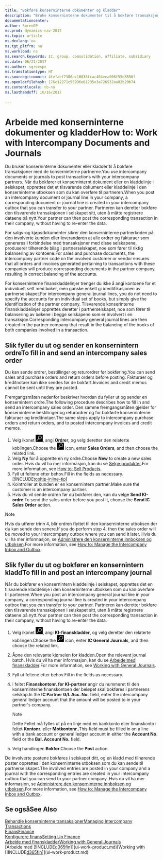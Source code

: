 ```yaml
---
title: "Bokføre konserninterne dokumenter og kladder"
description: "Bruke konserninterne dokumenter til å bokføre transaksjoner med de konserninterne partnerne."
documentationcenter: 
author: SorenGP
ms.prod: dynamics-nav-2017
ms.topic: article
ms.devlang: na
ms.tgt_pltfrm: na
ms.workload: na
ms.search.keywords: IC, group, consolidation, affiliate, subsidiary
ms.date: 06/21/2017
ms.author: sgroespe
ms.translationtype: HT
ms.sourcegitcommit: 4fefaef7380ac10836fcac404eea006f55d8556f
ms.openlocfilehash: 176c12271c55936e61235e3a726932aa02b29b74
ms.contentlocale: nb-no
ms.lasthandoff: 10/16/2017

---
```

# <a name="how-to-work-with-intercompany-documents-and-journals"></a><span data-ttu-id="46202-103">Arbeide med konserninterne dokumenter og kladder</span><span class="sxs-lookup"><span data-stu-id="46202-103">How to: Work with Intercompany Documents and Journals</span></span>
<span data-ttu-id="46202-104">Du bruker konserninterne dokumenter eller kladder til å bokføre transaksjoner med de konserninterne partnerne.</span><span class="sxs-lookup"><span data-stu-id="46202-104">You use intercompany documents or journals to post transactions with your intercompany partners.</span></span> <span data-ttu-id="46202-105">Når du bokfører et konserninternt dokument eller en kladdelinje i selskapet, opprettes det et tilsvarende dokument eller kladdelinje i den konserninterne utboksen som du kan overføre til partneren.</span><span class="sxs-lookup"><span data-stu-id="46202-105">When you post an intercompany document or journal line in your company, a corresponding document or journal line is created in your intercompany outbox that you can transfer to your partner.</span></span> <span data-ttu-id="46202-106">Partneren kan deretter bokføre den tilsvarende transaksjonen i selskapet sitt, uten å måtte registrere dataene på nytt.</span><span class="sxs-lookup"><span data-stu-id="46202-106">Your partner can then post the corresponding transaction in their company, without having to re-enter the data.</span></span>

<span data-ttu-id="46202-107">For salgs-og kjøpsdokumenter sikrer den konserninterne partnerkoden på den involverte kunden eller leverandøren at alle ordrer og fakturaer som genereres i forbindelse med transaksjoner med disse selskapene, produserer tilhørende bilag i partnerselskapet, noe som fører til riktig balansering av kontoene.</span><span class="sxs-lookup"><span data-stu-id="46202-107">For sales and purchase documents, the intercompany partner code on the involved customer or vendor ensures that all orders and invoices generated pertaining to transactions with these companies will produce corresponding documents in the partner company, resulting in correct balancing of the accounts.</span></span>

<span data-ttu-id="46202-108">For konserninterne finanskladdelinjer trenger du ikke å angi kontoene for et individuelt sett med bøker, men ganske enkelt gi identifikasjonen av partnerselskapet.</span><span class="sxs-lookup"><span data-stu-id="46202-108">For intercompany general journal lines, you do not need to specify the accounts for an individual set of books, but simply give the identification of the partner company.</span></span> <span data-ttu-id="46202-109">Tilsvarende konserinterne finanskladdelinjer opprettes deretter i partnerselskapet, noe som fører til balansering av bøkene i begge selskapene som er involvert i en transaksjon.</span><span class="sxs-lookup"><span data-stu-id="46202-109">Corresponding intercompany general journal lines are then created in the partner company that result in the balancing of the books of both companies involved in a transaction.</span></span>

## <a name="to-fill-in-and-send-an-intercompany-sales-order"></a><span data-ttu-id="46202-110">Slik fyller du ut og sender en konsernintern ordre</span><span class="sxs-lookup"><span data-stu-id="46202-110">To fill in and send an intercompany sales order</span></span>
<span data-ttu-id="46202-111">Du kan sende ordrer, bestillinger og returordrer før bokføring.</span><span class="sxs-lookup"><span data-stu-id="46202-111">You can send sales and purchase orders and return orders before posting.</span></span> <span data-ttu-id="46202-112">Fakturaer og kreditnotaer kan ikke sendes før de bokført.</span><span class="sxs-lookup"><span data-stu-id="46202-112">Invoices and credit memos cannot be sent until they are posted.</span></span>

<span data-ttu-id="46202-113">Fremgangsmåten nedenfor beskriver hvordan du fyller ut og sender en konsernintern ordre.</span><span class="sxs-lookup"><span data-stu-id="46202-113">The following procedure describes how to fill in and send an intercompany sales order.</span></span> <span data-ttu-id="46202-114">Den samme fremgangsmåten gjelder for konserninterne bestillinger og returordrer og for bokførte konserninterne fakturaer og kreditnotaer.</span><span class="sxs-lookup"><span data-stu-id="46202-114">The same steps apply to intercompany purchase orders and return orders, and to posted intercompany invoices and credit memos.</span></span>  

1. <span data-ttu-id="46202-115">Velg ikonet ![Søk etter side eller rapport](media/ui-search/search_small.png "Søk etter side eller rapport"), angi **Ordrer**, og velg deretter den relaterte koblingen.</span><span class="sxs-lookup"><span data-stu-id="46202-115">Choose the ![Search for Page or Report](media/ui-search/search_small.png "Search for Page or Report icon") icon, enter **Sales Orders**, and then choose the related link.</span></span>  
2. <span data-ttu-id="46202-116">Velg **Ny** for å opprette en ny ordre.</span><span class="sxs-lookup"><span data-stu-id="46202-116">Choose **New** to create a new sales order.</span></span> <span data-ttu-id="46202-117">Hvis du vil ha mer informasjon, kan du se [Selge produkter](sales-how-sell-products.md).</span><span class="sxs-lookup"><span data-stu-id="46202-117">For more information, see [How to: Sell Products](sales-how-sell-products.md).</span></span>  
3. <span data-ttu-id="46202-118">Fyll ut feltene etter behov.</span><span class="sxs-lookup"><span data-stu-id="46202-118">Fill in the fields as necessary.</span></span> [!INCLUDE[tooltip-inline-tip](includes/tooltip-inline-tip_md.md)]
4. <span data-ttu-id="46202-119">Kointroller at kunden er en konsernintern partner.</span><span class="sxs-lookup"><span data-stu-id="46202-119">Make sure the customer is an intercompany partner.</span></span>
5. <span data-ttu-id="46202-120">Hvis du vil sende ordren før du bokfører den, kan du velge **Send KI-ordre**.</span><span class="sxs-lookup"><span data-stu-id="46202-120">To send the sales order before you post it, choose the **Send IC Sales Order** action.</span></span>

> [!NOTE]
> <span data-ttu-id="46202-121">Hvis du utfører trinn 4, blir ordren flyttet til den konserninterne utboksen der du kan sende den senere.</span><span class="sxs-lookup"><span data-stu-id="46202-121">If you do perform step 4, then the sales order will be moved to your intercompany outbox where you can send it later.</span></span> <span data-ttu-id="46202-122">Hvis du vil ha mer informasjon, se [Administrere den konserninterne innboksen og utboksen](intercompany-how-manage-intercompany-inbox.md).</span><span class="sxs-lookup"><span data-stu-id="46202-122">For more information, see [How to: Manage the Intercompany Inbox and Outbox](intercompany-how-manage-intercompany-inbox.md).</span></span>

## <a name="to-fill-in-and-post-an-intercompany-journal"></a><span data-ttu-id="46202-123">Slik fyller du ut og bokfører en konsernintern kladd</span><span class="sxs-lookup"><span data-stu-id="46202-123">To fill in and post an intercompany journal</span></span>
<span data-ttu-id="46202-124">Når du bokfører en konsernintern kladdelinje i selskapet, opprettes det en tilsvarende kladdelinje i den konserninterne utboksen som du kan overføre til partneren.</span><span class="sxs-lookup"><span data-stu-id="46202-124">When you post an intercompany general journal line in your company, a corresponding journal line is created in your intercompany outbox that you can transfer to your partner.</span></span> <span data-ttu-id="46202-125">Partneren kan deretter bokføre den tilsvarende transaksjonen i selskapet sitt, uten å måtte registrere dataene på nytt.</span><span class="sxs-lookup"><span data-stu-id="46202-125">Your partner can then post the corresponding transaction in their company, without having to re-enter the data.</span></span>

1. <span data-ttu-id="46202-126">Velg ikonet ![Søk etter side eller rapport](media/ui-search/search_small.png "Søk etter side eller rapport"), angi **KI-finanskladder**, og velg deretter den relaterte koblingen.</span><span class="sxs-lookup"><span data-stu-id="46202-126">Choose the ![Search for Page or Report](media/ui-search/search_small.png "Search for Page or Report icon") icon, enter **IC General Journals**, and then choose the related link.</span></span>  
2. <span data-ttu-id="46202-127">Åpne den relevante kjørselen for kladden.</span><span class="sxs-lookup"><span data-stu-id="46202-127">Open the relevant journal batch.</span></span> <span data-ttu-id="46202-128">Hvis du vil ha mer informasjon, kan du se [Arbeide med finanskladder](ui-work-general-journals.md).</span><span class="sxs-lookup"><span data-stu-id="46202-128">For more information, see [Working with General Journals](ui-work-general-journals.md).</span></span>
3. <span data-ttu-id="46202-129">Fyll ut feltene etter behov.</span><span class="sxs-lookup"><span data-stu-id="46202-129">Fill in the fields as necessary.</span></span>
4. <span data-ttu-id="46202-130">I feltet **Finanskontonr. for KI-partner** angir du nummeret til den konserninterne finanskontoen der beløpet skal bokføres i partnerens selskap.</span><span class="sxs-lookup"><span data-stu-id="46202-130">In the **IC Partner G/L Acc. No.** field, enter the intercompany general ledger account that the amount will be posted to in your partner's company.</span></span>

    > [!NOTE]
    > <span data-ttu-id="46202-131">Dette Feltet må fylles ut på en linje med en bankkonto eller finanskonto i feltet **Kontonr.** eller **Motkontonr.**.</span><span class="sxs-lookup"><span data-stu-id="46202-131">This field must be filled in on a line with a bank account or general ledger account in either the **Account No.** field or the **Bal. Account No.** field.</span></span>  
5. <span data-ttu-id="46202-132">Velg handlingen **Bokfør**.</span><span class="sxs-lookup"><span data-stu-id="46202-132">Choose the **Post** action.</span></span>

<span data-ttu-id="46202-133">De involverte postene bokføres i selskapet ditt, og en kladd med tilhørende poster opprettes i den konserninterne utboksen som du kan sende til partnerselskapet.</span><span class="sxs-lookup"><span data-stu-id="46202-133">The involved entries are posted in your company and a journal with the corresponding entries are created in your intercompany outbox that you can send to your partner company.</span></span> <span data-ttu-id="46202-134">Hvis du vil ha mer informasjon, se [Administrere den konserninterne innboksen og utboksen](intercompany-how-manage-intercompany-inbox.md).</span><span class="sxs-lookup"><span data-stu-id="46202-134">For more information, see [How to: Manage the Intercompany Inbox and Outbox](intercompany-how-manage-intercompany-inbox.md).</span></span> 

## <a name="see-also"></a><span data-ttu-id="46202-135">Se også</span><span class="sxs-lookup"><span data-stu-id="46202-135">See Also</span></span>
[<span data-ttu-id="46202-136">Behandle konserninterne transaksjoner</span><span class="sxs-lookup"><span data-stu-id="46202-136">Managing Intercompany Transactions</span></span>](intercompany-manage.md)  
[<span data-ttu-id="46202-137">Finans</span><span class="sxs-lookup"><span data-stu-id="46202-137">Finance</span></span>](finance.md)  
[<span data-ttu-id="46202-138">Konfigurere finans</span><span class="sxs-lookup"><span data-stu-id="46202-138">Setting Up Finance</span></span>](finance-setup-finance.md)  
[<span data-ttu-id="46202-139">Arbeide med finanskladder</span><span class="sxs-lookup"><span data-stu-id="46202-139">Working with General Journals</span></span>](ui-work-general-journals.md)  
<span data-ttu-id="46202-140">[Arbeide med [!INCLUDE[d365fin](includes/d365fin_md.md)]](ui-work-product.md)</span><span class="sxs-lookup"><span data-stu-id="46202-140">[Working with [!INCLUDE[d365fin](includes/d365fin_md.md)]](ui-work-product.md)</span></span>

